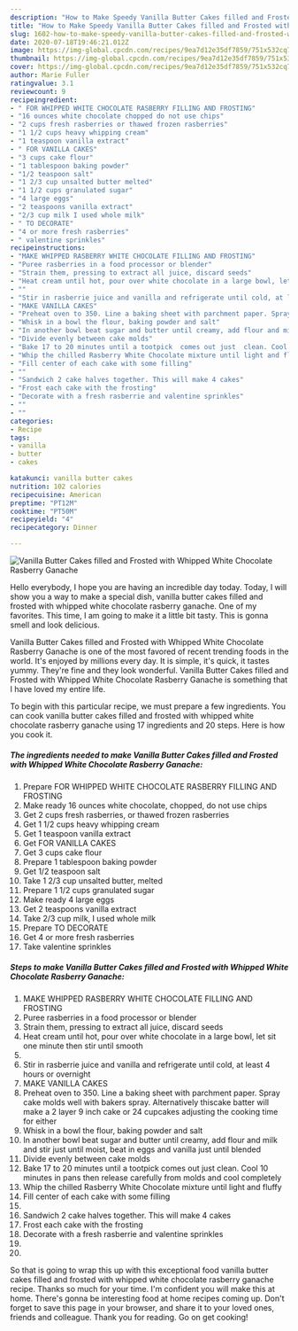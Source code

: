```yaml
---
description: "How to Make Speedy Vanilla Butter Cakes filled and Frosted with Whipped White Chocolate Rasberry Ganache"
title: "How to Make Speedy Vanilla Butter Cakes filled and Frosted with Whipped White Chocolate Rasberry Ganache"
slug: 1602-how-to-make-speedy-vanilla-butter-cakes-filled-and-frosted-with-whipped-white-chocolate-rasberry-ganache
date: 2020-07-18T19:46:21.012Z
image: https://img-global.cpcdn.com/recipes/9ea7d12e35df7859/751x532cq70/vanilla-butter-cakes-filled-and-frosted-with-whipped-white-chocolate-rasberry-ganache-recipe-main-photo.jpg
thumbnail: https://img-global.cpcdn.com/recipes/9ea7d12e35df7859/751x532cq70/vanilla-butter-cakes-filled-and-frosted-with-whipped-white-chocolate-rasberry-ganache-recipe-main-photo.jpg
cover: https://img-global.cpcdn.com/recipes/9ea7d12e35df7859/751x532cq70/vanilla-butter-cakes-filled-and-frosted-with-whipped-white-chocolate-rasberry-ganache-recipe-main-photo.jpg
author: Marie Fuller
ratingvalue: 3.1
reviewcount: 9
recipeingredient:
- " FOR WHIPPED WHITE CHOCOLATE RASBERRY FILLING AND FROSTING"
- "16 ounces white chocolate chopped do not use chips"
- "2 cups fresh rasberries or thawed frozen rasberries"
- "1 1/2 cups heavy whipping cream"
- "1 teaspoon vanilla extract"
- " FOR VANILLA CAKES"
- "3 cups cake flour"
- "1 tablespoon baking powder"
- "1/2 teaspoon salt"
- "1 2/3 cup unsalted butter melted"
- "1 1/2 cups granulated sugar"
- "4 large eggs"
- "2 teaspoons vanilla extract"
- "2/3 cup milk I used whole milk"
- " TO DECORATE"
- "4 or more fresh rasberries"
- " valentine sprinkles"
recipeinstructions:
- "MAKE WHIPPED RASBERRY WHITE CHOCOLATE FILLING AND FROSTING"
- "Puree rasberries in a food processor or blender"
- "Strain them, pressing to extract all juice, discard seeds"
- "Heat cream until hot, pour over white chocolate in a large bowl, let sit one minute then stir until smooth"
- ""
- "Stir in rasberrie juice and vanilla and refrigerate until cold, at least 4 hours or overnight"
- "MAKE VANILLA CAKES"
- "Preheat oven to 350. Line a baking sheet with parchment paper. Spray cake molds well with bakers spray. Alternatively  thiscake batter will make a 2 layer 9 inch cake or 24 cupcakes adjusting the cooking time for either"
- "Whisk in a bowl the flour, baking powder and salt"
- "In another bowl beat sugar and butter until creamy, add flour and milk and stir just until moist, beat in eggs and vanilla just until blended"
- "Divide evenly between cake molds"
- "Bake 17 to 20 minutes until a tootpick  comes out just  clean. Cool 10 minutes in pans then release carefully  from molds and cool completely"
- "Whip the chilled Rasberry White Chocolate mixture until light and fluffy"
- "Fill center of each cake with some filling"
- ""
- "Sandwich 2 cake halves together. This will make 4 cakes"
- "Frost each cake with the frosting"
- "Decorate with a fresh rasberrie and valentine sprinkles"
- ""
- ""
categories:
- Recipe
tags:
- vanilla
- butter
- cakes

katakunci: vanilla butter cakes 
nutrition: 102 calories
recipecuisine: American
preptime: "PT12M"
cooktime: "PT50M"
recipeyield: "4"
recipecategory: Dinner

---
```



![Vanilla Butter Cakes filled and Frosted with Whipped White Chocolate Rasberry Ganache](https://img-global.cpcdn.com/recipes/9ea7d12e35df7859/751x532cq70/vanilla-butter-cakes-filled-and-frosted-with-whipped-white-chocolate-rasberry-ganache-recipe-main-photo.jpg)

Hello everybody, I hope you are having an incredible day today. Today, I will show you a way to make a special dish, vanilla butter cakes filled and frosted with whipped white chocolate rasberry ganache. One of my favorites. This time, I am going to make it a little bit tasty. This is gonna smell and look delicious.



Vanilla Butter Cakes filled and Frosted with Whipped White Chocolate Rasberry Ganache is one of the most favored of recent trending foods in the world. It's enjoyed by millions every day. It is simple, it's quick, it tastes yummy. They're fine and they look wonderful. Vanilla Butter Cakes filled and Frosted with Whipped White Chocolate Rasberry Ganache is something that I have loved my entire life.


To begin with this particular recipe, we must prepare a few ingredients. You can cook vanilla butter cakes filled and frosted with whipped white chocolate rasberry ganache using 17 ingredients and 20 steps. Here is how you cook it.

<!--inarticleads1-->

##### The ingredients needed to make Vanilla Butter Cakes filled and Frosted with Whipped White Chocolate Rasberry Ganache:

1. Prepare  FOR WHIPPED WHITE CHOCOLATE RASBERRY FILLING AND FROSTING
1. Make ready 16 ounces white chocolate, chopped, do not use chips
1. Get 2 cups fresh rasberries, or thawed frozen rasberries
1. Get 1 1/2 cups heavy whipping cream
1. Get 1 teaspoon vanilla extract
1. Get  FOR VANILLA CAKES
1. Get 3 cups cake flour
1. Prepare 1 tablespoon baking powder
1. Get 1/2 teaspoon salt
1. Take 1 2/3 cup unsalted butter, melted
1. Prepare 1 1/2 cups granulated sugar
1. Make ready 4 large eggs
1. Get 2 teaspoons vanilla extract
1. Take 2/3 cup milk, I used whole milk
1. Prepare  TO DECORATE
1. Get 4 or more fresh rasberries
1. Take  valentine sprinkles




<!--inarticleads2-->

##### Steps to make Vanilla Butter Cakes filled and Frosted with Whipped White Chocolate Rasberry Ganache:

1. MAKE WHIPPED RASBERRY WHITE CHOCOLATE FILLING AND FROSTING
1. Puree rasberries in a food processor or blender
1. Strain them, pressing to extract all juice, discard seeds
1. Heat cream until hot, pour over white chocolate in a large bowl, let sit one minute then stir until smooth
1. 
1. Stir in rasberrie juice and vanilla and refrigerate until cold, at least 4 hours or overnight
1. MAKE VANILLA CAKES
1. Preheat oven to 350. Line a baking sheet with parchment paper. Spray cake molds well with bakers spray. Alternatively  thiscake batter will make a 2 layer 9 inch cake or 24 cupcakes adjusting the cooking time for either
1. Whisk in a bowl the flour, baking powder and salt
1. In another bowl beat sugar and butter until creamy, add flour and milk and stir just until moist, beat in eggs and vanilla just until blended
1. Divide evenly between cake molds
1. Bake 17 to 20 minutes until a tootpick  comes out just  clean. Cool 10 minutes in pans then release carefully  from molds and cool completely
1. Whip the chilled Rasberry White Chocolate mixture until light and fluffy
1. Fill center of each cake with some filling
1. 
1. Sandwich 2 cake halves together. This will make 4 cakes
1. Frost each cake with the frosting
1. Decorate with a fresh rasberrie and valentine sprinkles
1. 
1. 




So that is going to wrap this up with this exceptional food vanilla butter cakes filled and frosted with whipped white chocolate rasberry ganache recipe. Thanks so much for your time. I'm confident you will make this at home. There's gonna be interesting food at home recipes coming up. Don't forget to save this page in your browser, and share it to your loved ones, friends and colleague. Thank you for reading. Go on get cooking!
